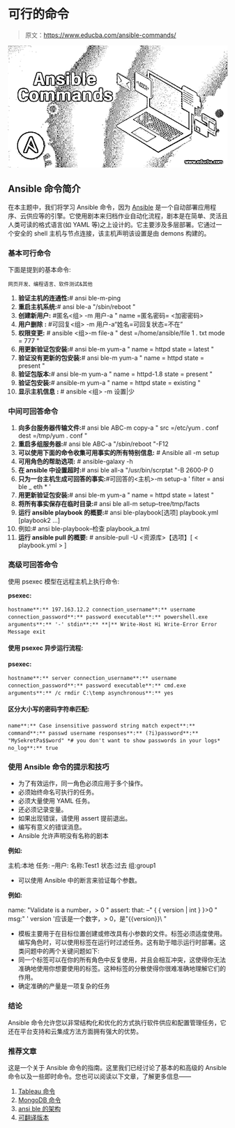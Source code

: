 # 可行的命令

> 原文：<https://www.educba.com/ansible-commands/>

![Ansible Commands](img/65d491fffe5aadfb2319a37a37c37d1e.png)



## Ansible 命令简介

在本主题中，我们将学习 Ansible 命令，因为 [Ansible](https://www.educba.com/what-is-ansible/) 是一个自动部署应用程序、云供应等的引擎。它使用剧本来归档作业自动化流程，剧本是在简单、灵活且人类可读的格式语言(如 YAML 等)之上设计的。它主要涉及多层部署。它通过一个安全的 shell 主机与节点连接，该主机声明该设置是由 demons 构建的。

### 基本可行命令

下面是提到的基本命令:

<small>网页开发、编程语言、软件测试&其他</small>

1.  **验证主机的连通性:**# ansi ble<group>-m-ping
2.  **重启主机系统:**# ansi ble<group>-a "/sbin/reboot "
3.  **创建新用户:** #匿名<组> -m 用户-a " name =匿名密码= <加密密码>
4.  **用户删除** **:** #可回复<组> -m 用户-a“姓名=可回复状态=不在”
5.  **权限变更:** # ansible <组>-m file-a " dest =/home/ansible/file 1 . txt mode = 777 "
6.  **用更新验证包安装:**# ansi ble<group>-m yum-a " name = httpd state = latest "
7.  **验证没有更新的包安装:**# ansi ble<group>-m yum-a " name = httpd state = present "
8.  **验证包版本:**# ansi ble<group>-m yum-a " name = httpd-1.8 state = present "
9.  **验证包安装:**# ansible<group>-m yum-a " name = httpd state = existing "
10.  **显示主机信息** **:** # ansible <组> -m 设置|少

### 中间可回答命令

1.  **向多台服务器传输文件:**# ansi ble ABC-m copy-a " src =/etc/yum . conf dest =/tmp/yum . conf "
2.  **重启多组服务器:**# ansi ble ABC-a "/sbin/reboot "-F12
3.  **可以使用下面的命令收集可用事实的所有特别信息:** # Ansible all -m setup
4.  **可用角色的帮助选项:** # ansible-galaxy -h
5.  **在 ansible 中设置超时:**# ansi ble all-a "/usr/bin/scrptat "-B 2600-P 0
6.  **只为一台主机生成可回答的事实:**#可回答的<主机>-m setup-a ' filter = ansi ble _ eth * '
7.  **用更新验证包安装:**# ansi ble<group>-m yum-a " name = httpd state = latest "
8.  **将所有事实保存在临时目录:**# ansi ble all-m setup–tree/tmp/facts
9.  **运行 ansible playbook 的概要:**# ansi ble-playbook[选项] playbook.yml [playbook2 …]
10.  例如:# ansi ble-playbook–检查 playbook_a.tml
11.  **运行 ansible pull 的概要:** # ansible-pull -U <资源库>【选项】[ < playbook.yml > ]

### 高级可回答命令

使用 psexec 模型在远程主机上执行命令:

**psexec:**

`hostname**:** 197.163.12.2
connection_username**:** username
connection_password**:** password
executable**:** powershell.exe
arguments**:** '-'
stdin**:** **|**
Write-Host Hi
Write-Error Error Message
exit`

#### 使用 psexec 异步运行流程:

**psexec:**

`hostname**:** server
connection_username**:** username
connection_password**:** password
executable**:** cmd.exe
arguments**:** /c rmdir C:\temp
asynchronous**:** yes`

#### 区分大小写的密码字符串匹配:

`name**:** Case insensitive password string match
expect**:**
command**:** passwd username
responses**:**
(?i)password**:** "MySekretPa$$word"
*# you don't want to show passwords in your logs*
no_log**:** true`

### 使用 Ansible 命令的提示和技巧

*   为了有效运作，同一角色必须应用于多个操作。
*   必须始终命名可执行的任务。
*   必须大量使用 YAML 任务。
*   还必须记录变量。
*   如果出现错误，请使用 assert 提前退出。
*   编写有意义的错误消息。
*   Ansible 允许声明没有名称的剧本

**例如:**

主机:本地
任务:
–用户:
名称:Test1
状态:过去
组:group1

*   可以使用 Ansible 中的断言来验证每个参数。

**例如:**

name: "Validate is a number，> 0 "
assert:
that:
–" { { version | int } }>0 "
msg:" ' version '应该是一个数字，> 0，是\"{{version}}\ "

*   模板主要用于在目标位置创建或修改具有小参数的文件。标签必须适度使用。编写角色时，可以使用标签在运行时过滤任务。这有助于暗示运行时部署。这类问题中的两个关键问题如下:
*   同一个标签可以在你的所有角色中反复使用，并且会相互冲突，这使得你无法准确地使用你想要使用的标签。这种标签的分散使得你很难准确地理解它们的作用。
*   确定准确的产量是一项复杂的任务

### 结论

Ansible 命令允许您以非常结构化和优化的方式执行软件供应和配置管理任务，它还在平台支持和云集成方法方面拥有强大的优势。

### 推荐文章

这是一个关于 Ansible 命令的指南。这里我们已经讨论了基本的和高级的 Ansible 命令以及一些即时命令。您也可以阅读以下文章，了解更多信息——

1.  [Tableau 命令](https://www.educba.com/tableau-commands/)
2.  [MongoDB 命令](https://www.educba.com/mongodb-commands/)
3.  [ansi ble 的架构](https://www.educba.com/ansible-architecture/)
4.  [可翻译版本](https://www.educba.com/ansible-versions/)





